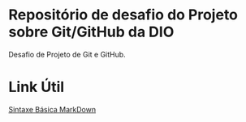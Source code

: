 # Repositório de desafio do Projeto sobre Git/GitHub da DIO
Desafio de Projeto de Git e GitHub.

# Link Útil
[Sintaxe Básica MarkDown](https://www.markdownguide.org/basic-syntax/)


